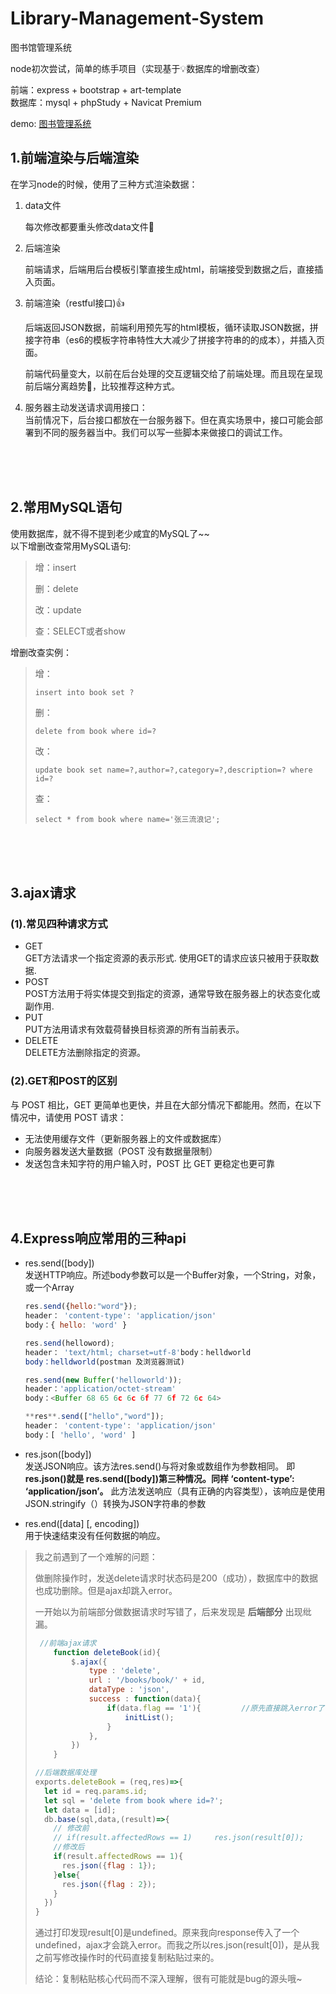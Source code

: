 # Library-Management-System

 图书馆管理系统

node初次尝试，简单的练手项目（实现基于:bulb:数据库的增删改查）

前端：express + bootstrap + art-template  
数据库：mysql + phpStudy + Navicat Premium

demo: [图书管理系统](http://api.xichi.xyz/demo)

## 1.前端渲染与后端渲染

在学习node的时候，使用了三种方式渲染数据：

1. data文件

   每次修改都要重头修改data文件:poop:

2. 后端渲染

   前端请求，后端用后台模板引擎直接生成html，前端接受到数据之后，直接插入页面。

3. 前端渲染（restful接口):thumbsup:

   后端返回JSON数据，前端利用预先写的html模板，循环读取JSON数据，拼接字符串（es6的模板字符串特性大大减少了拼接字符串的的成本），并插入页面。

   前端代码量变大，以前在后台处理的交互逻辑交给了前端处理。而且现在呈现前后端分离趋势:dizzy:，比较推荐这种方式。
4. 服务器主动发送请求调用接口：  
   当前情况下，后台接口都放在一台服务器下。但在真实场景中，接口可能会部署到不同的服务器当中。我们可以写一些脚本来做接口的调试工作。

<br/>
<br/>
<br/>

## 2.常用MySQL语句

使用数据库，就不得不提到老少咸宜的MySQL了~~  
以下增删改查常用MySQL语句:

>
>增：insert
>
>删：delete
>
>改：update
>
>查：SELECT或者show
>

增删改查实例：

>
>增：
>
>```mysql
>insert into book set ?
>```
>
>删：
>
>```mysql
>delete from book where id=?
>```
>
>改：
>
>```mysql
>update book set name=?,author=?,category=?,description=? where id=?
>```
>
>查：
>
>```mysql
>select * from book where name='张三流浪记';
>```
>

<br/>
<br/>
<br/>

## 3.ajax请求

### (1).常见四种请求方式

+ GET  
  GET方法请求一个指定资源的表示形式. 使用GET的请求应该只被用于获取数据.
+ POST  
  POST方法用于将实体提交到指定的资源，通常导致在服务器上的状态变化或副作用.
+ PUT  
  PUT方法用请求有效载荷替换目标资源的所有当前表示。
+ DELETE  
  DELETE方法删除指定的资源。

### (2).GET和POST的区别

与 POST 相比，GET 更简单也更快，并且在大部分情况下都能用。然而，在以下情况中，请使用 POST 请求：

+ 无法使用缓存文件（更新服务器上的文件或数据库）
+ 向服务器发送大量数据（POST 没有数据量限制）
+ 发送包含未知字符的用户输入时，POST 比 GET 更稳定也更可靠
  
<br/>
<br/>
<br/>

## 4.Express响应常用的三种api

+ res.send([body])  
  发送HTTP响应。所述body参数可以是一个Buffer对象，一个String，对象，或一个Array

  ```js
  res.send({hello:"word"});
  header： 'content-type': 'application/json'
  body：{ hello: 'word' }

  res.send(helloword);
  header： 'text/html; charset=utf-8'body：helldworld
  body：helldworld(postman 及浏览器测试)

  res.send(new Buffer('helloworld'));
  header：'application/octet-stream'
  body：<Buffer 68 65 6c 6c 6f 77 6f 72 6c 64>

  **res**.send(["hello","word"]);
  header： 'content-type': 'application/json'
  body：[ 'hello', 'word' ]
  ```

+ res.json([body])  
  发送JSON响应。该方法res.send()与将对象或数组作为参数相同。 即**res.json()就是 res.send([body])第三种情况。同样 ‘content-type’: ‘application/json’。** 此方法发送响应（具有正确的内容类型），该响应是使用JSON.stringify（）转换为JSON字符串的参数
+ res.end([data] [, encoding])  
  用于快速结束没有任何数据的响应。
  
> 我之前遇到了一个难解的问题：
>
> 做删除操作时，发送delete请求时状态码是200（成功），数据库中的数据也成功删除。但是ajax却跳入error。
>
> 一开始以为前端部分做数据请求时写错了，后来发现是 **后端部分** 出现纰漏。
>
> ```js
>  //前端ajax请求
>     function deleteBook(id){
>         $.ajax({
>             type : 'delete',
>             url : '/books/book/' + id,
>             dataType : 'json',
>             success : function(data){
>                 if(data.flag == '1'){         //原先直接跳入error了
>                     initList();
>                 }
>             },
>         })
>     }
> ```
>
> 
>
> ```js
> //后端数据库处理
> exports.deleteBook = (req,res)=>{
>   let id = req.params.id;
>   let sql = 'delete from book where id=?';
>   let data = [id];
>   db.base(sql,data,(result)=>{
>     // 修改前
>     // if(result.affectedRows == 1)     res.json(result[0]);
>     //修改后
>     if(result.affectedRows == 1){
>       res.json({flag : 1});
>     }else{
>       res.json({flag : 2});
>     } 
>   }) 
> }
> ```
>
>  通过打印发现result[0]是undefined。原来我向response传入了一个undefined，ajax才会跳入error。而我之所以res.json(result[0])，是从我之前写修改操作时的代码直接复制粘贴过来的。
> 
> 结论：复制粘贴核心代码而不深入理解，很有可能就是bug的源头哦~
>

